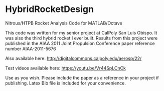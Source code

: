# HybridRocketDesign
Nitrous/HTPB Rocket Analysis Code for MATLAB/Octave

This code was written for my senior project at CalPoly San Luis Obispo. It was also the third hybrid rocket I ever built. Results from this project were published in the AIAA 2011 Joint Propulsion Conference paper reference number AIAA-2011-5676

Also available here: http://digitalcommons.calpoly.edu/aerosp/22/

Test videos available here: https://youtu.be/Vr44SpLCnCk

Use as you wish. Please include the paper as a reference in your project if publishing. Latex Bib file is included for your convenience.
